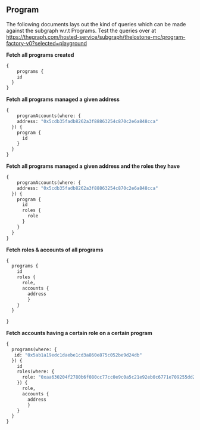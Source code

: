 ## Program

The following documents lays out the kind of queries which can be made against the subgraph w.r.t Programs.
Test the queries over at https://thegraph.com/hosted-service/subgraph/thelostone-mc/program-factory-v0?selected=playground


**Fetch all programs created**

```graphql
{
	programs {
    id
  }
}
```

**Fetch all programs managed a given address**

```graphql
{
	programAccounts(where: {
    address: "0x5cdb35fadb8262a3f88863254c870c2e6a848cca"
  }) {
    program {
      id
    }
  }
}
```


**Fetch all programs managed a given address and the roles they have**
```graphql
{
	programAccounts(where: {
    address: "0x5cdb35fadb8262a3f88863254c870c2e6a848cca"
  }) {
    program {
      id
      roles {
        role
      }
    }
  }
}
```


**Fetch roles & accounts of all programs**
```graphql
{
  programs {
    id
    roles {
      role,
      accounts {
      	address
    	}
    }
  }
  
}
```


**Fetch accounts having a certain role on a certain program**
```graphql
{
  programs(where: {
   id: "0x5ab1a19edc1daebe1cd3a860e875c052be9d24db"
  }) {
    id
    roles(where: {
      role: "0xaa630204f2780b6f080cc77cc0e9c0a5c21e92eb0c6771e709255dd27d6de132"
    }) {
      role,
      accounts {
      	address
    	}
    }
  }
}
```